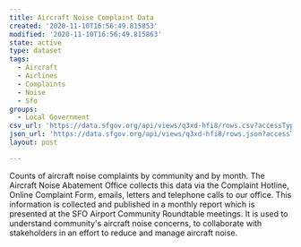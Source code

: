 ```yaml
---
title: Aircraft Noise Complaint Data
created: '2020-11-10T16:56:49.815853'
modified: '2020-11-10T16:56:49.815863'
state: active
type: dataset
tags:
  - Aircraft
  - Airlines
  - Complaints
  - Noise
  - Sfo
groups:
  - Local Government
csv_url: 'https://data.sfgov.org/api/views/q3xd-hfi8/rows.csv?accessType=DOWNLOAD'
json_url: 'https://data.sfgov.org/api/views/q3xd-hfi8/rows.json?accessType=DOWNLOAD'
layout: post

---
```

Counts of aircraft noise complaints by community and by month.  The Aircraft Noise Abatement Office collects this data via the Complaint Hotline, Online Complaint Form, emails, letters and telephone calls to our office. This information is collected and published in a monthly report which is presented at the SFO Airport Community Roundtable meetings. It is used to understand community's aircraft noise concerns, to collaborate with stakeholders in an effort to reduce and manage aircraft noise.
